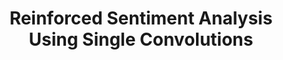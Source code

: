 <h1 align="center"> <strong> Reinforced Sentiment Analysis Using Single Convolutions </strong> </h1>


